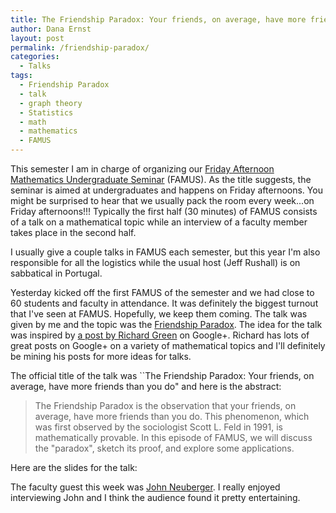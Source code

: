 ```yaml
---
title: The Friendship Paradox: Your friends, on average, have more friends than you do (Talk)
author: Dana Ernst
layout: post
permalink: /friendship-paradox/
categories:
  - Talks
tags:
  - Friendship Paradox
  - talk
  - graph theory
  - Statistics
  - math
  - mathematics
  - FAMUS
---
```


This semester I am in charge of organizing our [Friday Afternoon Mathematics Undergraduate Seminar](http://naumathstat.github.io/seminars/famus/) (FAMUS).  As the title suggests, the seminar is aimed at undergraduates and happens on Friday afternoons.  You might be surprised to hear that we usually pack the room every week...on Friday afternoons!!!  Typically the first half (30 minutes) of FAMUS consists of a talk on a mathematical topic while an interview of a faculty member takes place in the second half.

I usually give a couple talks in FAMUS each semester, but this year I'm also responsible for all the logistics while the usual host (Jeff Rushall) is on sabbatical in Portugal.

Yesterday kicked off the first FAMUS of the semester and we had close to 60 students and faculty in attendance.  It was definitely the biggest turnout that I've seen at FAMUS.  Hopefully, we keep them coming.  The talk was given by me and the topic was the [Friendship Paradox](https://en.wikipedia.org/wiki/Friendship_paradox).  The idea for the talk was inspired by [a post by Richard Green](https://plus.google.com/101584889282878921052/posts/cHo5dMTQdsW) on Google+.  Richard has lots of great posts on Google+ on a variety of mathematical topics and I'll definitely be mining his posts for more ideas for talks.

The official title of the talk was ``The Friendship Paradox: Your friends, on average, have more friends than you do" and here is the abstract:

> The Friendship Paradox is the observation that your friends, on average, have more friends than you do. This phenomenon, which was first observed by the sociologist Scott L. Feld in 1991, is mathematically provable. In this episode of FAMUS, we will discuss the "paradox", sketch its proof, and explore some applications. 

Here are the slides for the talk:

<script async class="speakerdeck-embed" data-id="1608cda331724d1b97731b8ec1c91b0d" data-ratio="1.33333333333333" src="//speakerdeck.com/assets/embed.js"></script>

The faculty guest this week was [John Neuberger](http://jan.ucc.nau.edu/jmn3/).  I really enjoyed interviewing John and I think the audience found it pretty entertaining.
